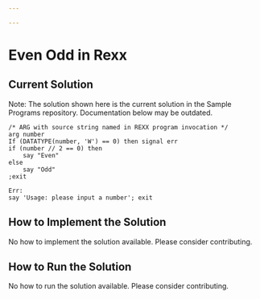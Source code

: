 ```yaml
---

---
```


# Even Odd in Rexx

## Current Solution

Note: The solution shown here is the current solution in the Sample Programs repository. Documentation below may be outdated.

```Rexx
/* ARG with source string named in REXX program invocation */
arg number
If (DATATYPE(number, 'W') == 0) then signal err
if (number // 2 == 0) then
	say "Even"
else
	say "Odd"
;exit

Err:
say 'Usage: please input a number'; exit

```

## How to Implement the Solution

No how to implement the solution available. Please consider contributing.

## How to Run the Solution

No how to run the solution available. Please consider contributing.